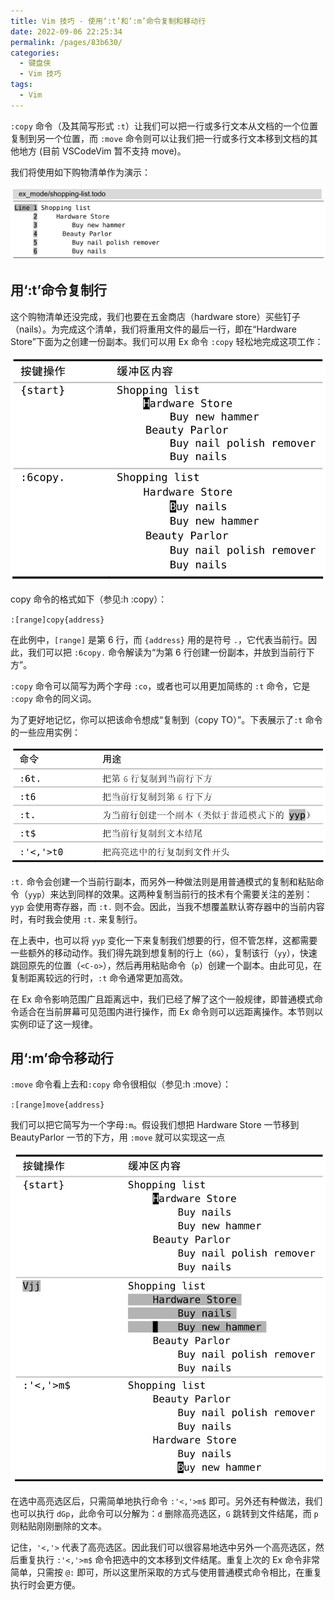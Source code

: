 ```yaml
---
title: Vim 技巧 - 使用‘:t’和‘:m’命令复制和移动行
date: 2022-09-06 22:25:34
permalink: /pages/83b630/
categories:
  - 键盘侠
  - Vim 技巧
tags:
  - Vim
---
```


`:copy` 命令（及其简写形式 `:t`）让我们可以把一行或多行文本从文档的一个位置复制到另一个位置，而 `:move` 命令则可以让我们把一行或多行文本移到文档的其他地方 (目前 VSCodeVim 暂不支持 move)。

我们将使用如下购物清单作为演示：

![](../../.vuepress/public/img/vim/137.jpg)

## 用‘:t’命令复制行

这个购物清单还没完成，我们也要在五金商店（hardware store）买些钉子（nails）。为完成这个清单，我们将重用文件的最后一行，即在“Hardware Store”下面为之创建一份副本。我们可以用 Ex 命令 `:copy` 轻松地完成这项工作：

![](../../.vuepress/public/img/vim/070.jpg)

copy 命令的格式如下（参见:h :copy）：

`:[range]copy{address}`

在此例中，`[range]` 是第 6 行，而 `{address}` 用的是符号 `.`，它代表当前行。因此，我们可以把 `:6copy.` 命令解读为“为第 6 行创建一份副本，并放到当前行下方”。

`:copy` 命令可以简写为两个字母 `:co`，或者也可以用更加简练的 `:t` 命令，它是 `:copy` 命令的同义词。

为了更好地记忆，你可以把该命令想成“复制到（copy TO）”。下表展示了`:t` 命令的一些应用实例：

![](../../.vuepress/public/img/vim/071.jpg)

`:t.` 命令会创建一个当前行副本，而另外一种做法则是用普通模式的复制和粘贴命令（`yyp`）来达到同样的效果。这两种复制当前行的技术有个需要关注的差别：`yyp` 会使用寄存器，而 `:t.` 则不会。因此，当我不想覆盖默认寄存器中的当前内容时，有时我会使用 `:t.` 来复制行。

在上表中，也可以将 `yyp` 变化一下来复制我们想要的行，但不管怎样，这都需要一些额外的移动动作。我们得先跳到想复制的行上（`6G`），复制该行（`yy`），快速跳回原先的位置（`<C-o>`），然后再用粘贴命令（`p`）创建一个副本。由此可见，在复制距离较远的行时，`:t` 命令通常更加高效。

在 Ex 命令影响范围广且距离远中，我们已经了解了这个一般规律，即普通模式命令适合在当前屏幕可见范围内进行操作，而 Ex 命令则可以远距离操作。本节则以实例印证了这一规律。

## 用‘:m’命令移动行

`:move` 命令看上去和`:copy` 命令很相似（参见:h :move）：

`:[range]move{address}`

我们可以把它简写为一个字母`:m`。假设我们想把 Hardware Store 一节移到 BeautyParlor 一节的下方，用 `:move` 就可以实现这一点

![](../../.vuepress/public/img/vim/072.jpg)

在选中高亮选区后，只需简单地执行命令 `:'<,'>m$` 即可。另外还有种做法，我们也可以执行 `dGp`，此命令可以分解为：`d` 删除高亮选区，`G` 跳转到文件结尾，而 `p` 则粘贴刚刚删除的文本。

记住，`'<,'>` 代表了高亮选区。因此我们可以很容易地选中另外一个高亮选区，然后重复执行 `:'<,'>m$` 命令把选中的文本移到文件结尾。重复上次的 Ex 命令非常简单，只需按 `@:` 即可，所以这里所采取的方式与使用普通模式命令相比，在重复执行时会更方便。
